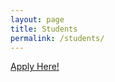 ```yaml
---
layout: page
title: Students
permalink: /students/
---
```



<a href="http://www.brescia.edu/l3_application">Apply Here!</a>
